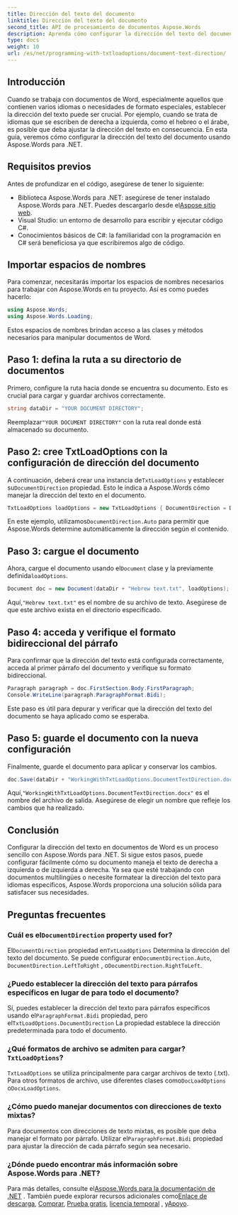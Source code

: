 ```yaml
---
title: Dirección del texto del documento
linktitle: Dirección del texto del documento
second_title: API de procesamiento de documentos Aspose.Words
description: Aprenda cómo configurar la dirección del texto del documento en Word usando Aspose.Words para .NET con esta guía paso a paso. Perfecto para manejar idiomas de derecha a izquierda.
type: docs
weight: 10
url: /es/net/programming-with-txtloadoptions/document-text-direction/
---
```

## Introducción

Cuando se trabaja con documentos de Word, especialmente aquellos que contienen varios idiomas o necesidades de formato especiales, establecer la dirección del texto puede ser crucial. Por ejemplo, cuando se trata de idiomas que se escriben de derecha a izquierda, como el hebreo o el árabe, es posible que deba ajustar la dirección del texto en consecuencia. En esta guía, veremos cómo configurar la dirección del texto del documento usando Aspose.Words para .NET. 

## Requisitos previos

Antes de profundizar en el código, asegúrese de tener lo siguiente:

-  Biblioteca Aspose.Words para .NET: asegúrese de tener instalado Aspose.Words para .NET. Puedes descargarlo desde el[Aspose sitio web](https://releases.aspose.com/words/net/).
- Visual Studio: un entorno de desarrollo para escribir y ejecutar código C#.
- Conocimientos básicos de C#: la familiaridad con la programación en C# será beneficiosa ya que escribiremos algo de código.

## Importar espacios de nombres

Para comenzar, necesitarás importar los espacios de nombres necesarios para trabajar con Aspose.Words en tu proyecto. Así es como puedes hacerlo:

```csharp
using Aspose.Words;
using Aspose.Words.Loading;
```

Estos espacios de nombres brindan acceso a las clases y métodos necesarios para manipular documentos de Word.

## Paso 1: defina la ruta a su directorio de documentos

Primero, configure la ruta hacia donde se encuentra su documento. Esto es crucial para cargar y guardar archivos correctamente.

```csharp
string dataDir = "YOUR DOCUMENT DIRECTORY";
```

 Reemplazar`"YOUR DOCUMENT DIRECTORY"` con la ruta real donde está almacenado su documento.

## Paso 2: cree TxtLoadOptions con la configuración de dirección del documento

 A continuación, deberá crear una instancia de`TxtLoadOptions` y establecer su`DocumentDirection` propiedad. Esto le indica a Aspose.Words cómo manejar la dirección del texto en el documento.

```csharp
TxtLoadOptions loadOptions = new TxtLoadOptions { DocumentDirection = DocumentDirection.Auto };
```

 En este ejemplo, utilizamos`DocumentDirection.Auto` para permitir que Aspose.Words determine automáticamente la dirección según el contenido.

## Paso 3: cargue el documento

 Ahora, cargue el documento usando el`Document` clase y la previamente definida`loadOptions`.

```csharp
Document doc = new Document(dataDir + "Hebrew text.txt", loadOptions);
```

 Aquí,`"Hebrew text.txt"` es el nombre de su archivo de texto. Asegúrese de que este archivo exista en el directorio especificado.

## Paso 4: acceda y verifique el formato bidireccional del párrafo

Para confirmar que la dirección del texto está configurada correctamente, acceda al primer párrafo del documento y verifique su formato bidireccional.

```csharp
Paragraph paragraph = doc.FirstSection.Body.FirstParagraph;
Console.WriteLine(paragraph.ParagraphFormat.Bidi);
```

Este paso es útil para depurar y verificar que la dirección del texto del documento se haya aplicado como se esperaba.

## Paso 5: guarde el documento con la nueva configuración

Finalmente, guarde el documento para aplicar y conservar los cambios.

```csharp
doc.Save(dataDir + "WorkingWithTxtLoadOptions.DocumentTextDirection.docx");
```

 Aquí,`"WorkingWithTxtLoadOptions.DocumentTextDirection.docx"` es el nombre del archivo de salida. Asegúrese de elegir un nombre que refleje los cambios que ha realizado.

## Conclusión

Configurar la dirección del texto en documentos de Word es un proceso sencillo con Aspose.Words para .NET. Si sigue estos pasos, puede configurar fácilmente cómo su documento maneja el texto de derecha a izquierda o de izquierda a derecha. Ya sea que esté trabajando con documentos multilingües o necesite formatear la dirección del texto para idiomas específicos, Aspose.Words proporciona una solución sólida para satisfacer sus necesidades.

## Preguntas frecuentes

###  Cuál es el`DocumentDirection` property used for?

 El`DocumentDirection` propiedad en`TxtLoadOptions` Determina la dirección del texto del documento. Se puede configurar en`DocumentDirection.Auto`, `DocumentDirection.LeftToRight` , o`DocumentDirection.RightToLeft`.

### ¿Puedo establecer la dirección del texto para párrafos específicos en lugar de para todo el documento?

 Sí, puedes establecer la dirección del texto para párrafos específicos usando el`ParagraphFormat.Bidi` propiedad, pero el`TxtLoadOptions.DocumentDirection` La propiedad establece la dirección predeterminada para todo el documento.

###  ¿Qué formatos de archivo se admiten para cargar?`TxtLoadOptions`?

`TxtLoadOptions` se utiliza principalmente para cargar archivos de texto (.txt). Para otros formatos de archivo, use diferentes clases como`DocLoadOptions` o`DocxLoadOptions`.

### ¿Cómo puedo manejar documentos con direcciones de texto mixtas?

 Para documentos con direcciones de texto mixtas, es posible que deba manejar el formato por párrafo. Utilizar el`ParagraphFormat.Bidi` propiedad para ajustar la dirección de cada párrafo según sea necesario.

### ¿Dónde puedo encontrar más información sobre Aspose.Words para .NET?

 Para más detalles, consulte el[Aspose.Words para la documentación de .NET](https://reference.aspose.com/words/net/) . También puede explorar recursos adicionales como[Enlace de descarga](https://releases.aspose.com/words/net/), [Comprar](https://purchase.aspose.com/buy), [Prueba gratis](https://releases.aspose.com/), [licencia temporal](https://purchase.aspose.com/temporary-license/) , y[Apoyo](https://forum.aspose.com/c/words/8).